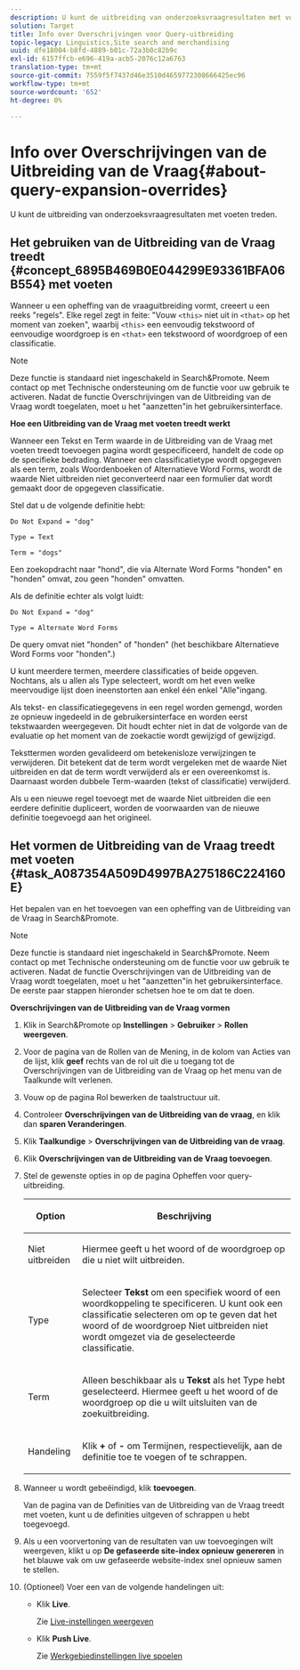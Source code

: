 ```yaml
---
description: U kunt de uitbreiding van onderzoeksvraagresultaten met voeten treden.
solution: Target
title: Info over Overschrijvingen voor Query-uitbreiding
topic-legacy: Linguistics,Site search and merchandising
uuid: dfe18004-b8fd-4889-b01c-72a3b0c82b9c
exl-id: 6157ffcb-e696-419a-acb5-2076c12a6763
translation-type: tm+mt
source-git-commit: 7559f5f7437d46e3510d4659772308666425ec96
workflow-type: tm+mt
source-wordcount: '652'
ht-degree: 0%

---
```


# Info over Overschrijvingen van de Uitbreiding van de Vraag{#about-query-expansion-overrides}

U kunt de uitbreiding van onderzoeksvraagresultaten met voeten treden.

## Het gebruiken van de Uitbreiding van de Vraag treedt {#concept_6895B469B0E044299E93361BFA06B554} met voeten

Wanneer u een opheffing van de vraaguitbreiding vormt, creeert u een reeks &quot;regels&quot;. Elke regel zegt in feite: &quot;Vouw `<this>` niet uit in `<that>` op het moment van zoeken&quot;, waarbij `<this>` een eenvoudig tekstwoord of eenvoudige woordgroep is en `<that>` een tekstwoord of woordgroep of een classificatie.

>[!NOTE]
>
>Deze functie is standaard niet ingeschakeld in Search&amp;Promote. Neem contact op met Technische ondersteuning om de functie voor uw gebruik te activeren. Nadat de functie Overschrijvingen van de Uitbreiding van de Vraag wordt toegelaten, moet u het &quot;aanzetten&quot;in het gebruikersinterface.

**Hoe een Uitbreiding van de Vraag met voeten treedt werkt**

Wanneer een Tekst en Term waarde in de Uitbreiding van de Vraag met voeten treedt toevoegen pagina wordt gespecificeerd, handelt de code op de specifieke bedrading. Wanneer een classificatietype wordt opgegeven als een term, zoals Woordenboeken of Alternatieve Word Forms, wordt de waarde Niet uitbreiden niet geconverteerd naar een formulier dat wordt gemaakt door de opgegeven classificatie.

Stel dat u de volgende definitie hebt:

`Do Not Expand = "dog"`

`Type = Text`

`Term = "dogs"`

Een zoekopdracht naar &quot;hond&quot;, die via Alternate Word Forms &quot;honden&quot; en &quot;honden&quot; omvat, zou geen &quot;honden&quot; omvatten.

Als de definitie echter als volgt luidt:

`Do Not Expand = "dog"`

`Type = Alternate Word Forms`

De query omvat niet &quot;honden&quot; of &quot;honden&quot; (het beschikbare Alternatieve Word Forms voor &quot;honden&quot;.)

U kunt meerdere termen, meerdere classificaties of beide opgeven. Nochtans, als u allen als Type selecteert, wordt om het even welke meervoudige lijst doen ineenstorten aan enkel één enkel &quot;Alle&quot;ingang.

Als tekst- en classificatiegegevens in een regel worden gemengd, worden ze opnieuw ingedeeld in de gebruikersinterface en worden eerst tekstwaarden weergegeven. Dit houdt echter niet in dat de volgorde van de evaluatie op het moment van de zoekactie wordt gewijzigd of gewijzigd.

Teksttermen worden gevalideerd om betekenisloze verwijzingen te verwijderen. Dit betekent dat de term wordt vergeleken met de waarde Niet uitbreiden en dat de term wordt verwijderd als er een overeenkomst is. Daarnaast worden dubbele Term-waarden (tekst of classificatie) verwijderd.

Als u een nieuwe regel toevoegt met de waarde Niet uitbreiden die een eerdere definitie dupliceert, worden de voorwaarden van de nieuwe definitie toegevoegd aan het origineel.

## Het vormen de Uitbreiding van de Vraag treedt met voeten {#task_A087354A509D4997BA275186C224160E}

Het bepalen van en het toevoegen van een opheffing van de Uitbreiding van de Vraag in Search&amp;Promote.

<!-- 

t_configuring_query_expansion_overrides.xml

 -->

>[!NOTE]
Deze functie is standaard niet ingeschakeld in Search&amp;Promote. Neem contact op met Technische ondersteuning om de functie voor uw gebruik te activeren. Nadat de functie Overschrijvingen van de Uitbreiding van de Vraag wordt toegelaten, moet u het &quot;aanzetten&quot;in het gebruikersinterface. De eerste paar stappen hieronder schetsen hoe te om dat te doen.

**Overschrijvingen van de Uitbreiding van de Vraag vormen**

1. Klik in Search&amp;Promote op **Instellingen** > **Gebruiker** > **Rollen weergeven**.
1. Voor de pagina van de Rollen van de Mening, in de kolom van Acties van de lijst, klik **geef** rechts van de rol uit die u toegang tot de Overschrijvingen van de Uitbreiding van de Vraag op het menu van de Taalkunde wilt verlenen.
1. Vouw op de pagina Rol bewerken de taalstructuur uit.
1. Controleer **Overschrijvingen van de Uitbreiding van de vraag**, en klik dan **sparen Veranderingen**.
1. Klik **Taalkundige** > **Overschrijvingen van de Uitbreiding van de vraag**.
1. Klik **Overschrijvingen van de Uitbreiding van de Vraag toevoegen**.
1. Stel de gewenste opties in op de pagina Opheffen voor query-uitbreiding.

   <!-- 
   
   r_query_expansion_override_definitions.xml
   
   -->

   <table> 
    <thead> 
      <tr> 
      <th colname="col1" class="entry"> <p>Option </p> </th> 
      <th colname="col2" class="entry"> <p>Beschrijving </p> </th> 
      </tr> 
    </thead>
    <tbody> 
      <tr> 
      <td colname="col1"> <p>Niet uitbreiden </p> </td> 
      <td colname="col2"> <p>Hiermee geeft u het woord of de woordgroep op die u niet wilt uitbreiden. </p> </td> 
      </tr> 
      <tr> 
      <td colname="col1"> <p>Type </p> </td> 
      <td colname="col2"> <p>Selecteer <b>Tekst</b> om een specifiek woord of een woordkoppeling te specificeren. U kunt ook een classificatie selecteren om op te geven dat het woord of de woordgroep Niet uitbreiden niet wordt omgezet via de geselecteerde classificatie. </p> </td> 
      </tr> 
      <tr> 
      <td colname="col1"> <p>Term </p> </td> 
      <td colname="col2"> <p>Alleen beschikbaar als u <b>Tekst</b> als het Type hebt geselecteerd. Hiermee geeft u het woord of de woordgroep op die u wilt uitsluiten van de zoekuitbreiding. </p> </td> 
      </tr> 
      <tr> 
      <td colname="col1"> <p>Handeling </p> </td> 
      <td colname="col2"> <p> Klik <b>+</b> of <b>-</b> om Termijnen, respectievelijk, aan de definitie toe te voegen of te schrappen. </p> </td> 
      </tr> 
    </tbody> 
    </table>

1. Wanneer u wordt gebeëindigd, klik **toevoegen**.

   Van de pagina van de Definities van de Uitbreiding van de Vraag treedt met voeten, kunt u de definities uitgeven of schrappen u hebt toegevoegd.
1. Als u een voorvertoning van de resultaten van uw toevoegingen wilt weergeven, klikt u op **De gefaseerde site-index opnieuw genereren** in het blauwe vak om uw gefaseerde website-index snel opnieuw samen te stellen.
1. (Optioneel) Voer een van de volgende handelingen uit:

   * Klik **Live**.

      Zie [Live-instellingen weergeven](../c-about-staging.md#task_401A0EBDB5DB4D4CA933CBA7BECDC10F)

   * Klik **Push Live**.

      Zie [Werkgebiedinstellingen live spoelen](../c-about-staging.md#task_44306783B4C0408AAA58B471DAF2D9A4)
